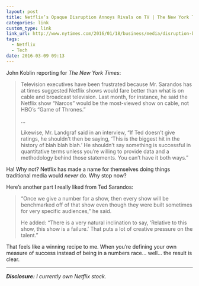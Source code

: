 ```yaml
---
layout: post
title: Netflix’s Opaque Disruption Annoys Rivals on TV | The New York Times
categories: link
custom_type: link
link_url: http://www.nytimes.com/2016/01/18/business/media/disruption-by-netflix-irks-tv-foes.html
tags:
  - Netflix
  - Tech
date: 2016-03-09 09:13
---
```

John Koblin reporting for *The New York Times*:

> Television executives have been frustrated because Mr. Sarandos has at times suggested Netflix shows would fare better than what is on cable and broadcast television. Last month, for instance, he said the Netflix show “Narcos” would be the most-viewed show on cable, not HBO’s “Game of Thrones.”
>
>…
>
> Likewise, Mr. Landgraf said in an interview, “If Ted doesn’t give ratings, he shouldn’t then be saying, ‘This is the biggest hit in the history of blah blah blah.’ He shouldn’t say something is successful in quantitative terms unless you’re willing to provide data and a methodology behind those statements. You can’t have it both ways.”

Ha! Why not? Netflix has made a name for themselves doing things traditional media would *never* do. Why stop now?

Here’s another part I really liked from Ted Sarandos:

> “Once we give a number for a show, then every show will be benchmarked off of that show even though they were built sometimes for very specific audiences,” he said.
>
> He added: “There is a very natural inclination to say, ‘Relative to this show, this show is a failure.’ That puts a lot of creative pressure on the talent.”

That feels like a winning recipe to me. When you’re defining your own measure of success instead of being in a numbers race… well… the result is clear.

***

***Disclosure:** I currently own Netflix stock.*